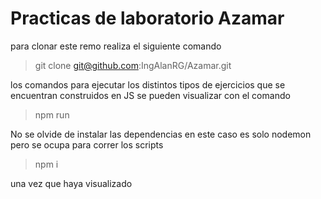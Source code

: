 # Practicas de laboratorio Azamar

para clonar este remo realiza el siguiente comando 

> git clone git@github.com:IngAlanRG/Azamar.git

los comandos para ejecutar los distintos tipos de ejercicios que se encuentran construidos en JS 
se pueden visualizar con el comando 

> npm run 

No se olvide de instalar las dependencias en este caso es solo nodemon pero se ocupa para
correr los scripts 

> npm i 

una vez que haya visualizado 


